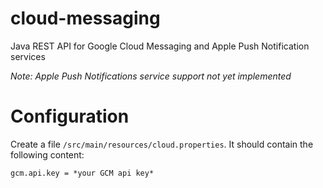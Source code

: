 cloud-messaging
===============

Java REST API for Google Cloud Messaging and Apple Push Notification services

*Note: Apple Push Notifications service support not yet implemented*

Configuration
=============
Create a file `/src/main/resources/cloud.properties`. It should contain the following content:

```
gcm.api.key = *your GCM api key*
```
